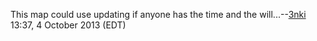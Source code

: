 This map could use updating if anyone has the time and the
will...--[3nki](User:3nki.md "wikilink") 13:37, 4 October 2013 (EDT)
